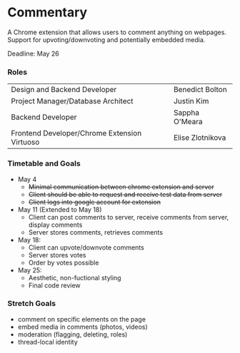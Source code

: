 # Commentary

A Chrome extension that allows users to comment anything on webpages. Support for upvoting/downvoting and potentially embedded media.

Deadline: May 26

### Roles
<table>
<tr><td>Design and Backend Developer</td><td>Benedict Bolton</td></tr>
<tr><td>Project Manager/Database Architect</td><td>Justin Kim</td></tr>
<tr><td>Backend Developer</td><td>Sappha O'Meara</td></tr>
<tr><td>Frontend Developer/Chrome Extension Virtuoso</td><td>Elise Zlotnikova</td></tr>
</table>

### Timetable and Goals
* May 4
  * ~~Minimal communication between chrome extension and server~~
  * ~~Client should be able to request and receive test data from server~~
  * ~~Client logs into google account for extension~~
* May 11 (Extended to May 18)
  * Client can post comments to server, receive comments from server, display comments
  * Server stores comments, retrieves comments
* May 18:
  * Client can upvote/downvote comments
  * Server stores votes
  * Order by votes possible
* May 25:
  * Aesthetic, non-fuctional styling
  * Final code review
	
### Stretch Goals
* comment on specific elements on the page
* embed media in comments (photos, videos)
* moderation (flagging, deleting, roles)
* thread-local identity
